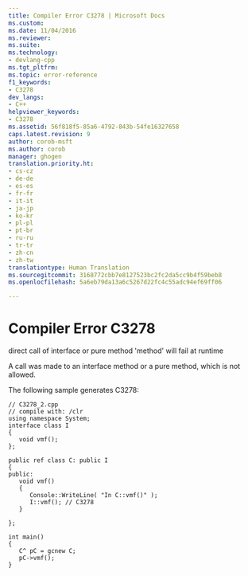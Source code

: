 ```yaml
---
title: Compiler Error C3278 | Microsoft Docs
ms.custom: 
ms.date: 11/04/2016
ms.reviewer: 
ms.suite: 
ms.technology:
- devlang-cpp
ms.tgt_pltfrm: 
ms.topic: error-reference
f1_keywords:
- C3278
dev_langs:
- C++
helpviewer_keywords:
- C3278
ms.assetid: 56f818f5-85a6-4792-843b-54fe16327658
caps.latest.revision: 9
author: corob-msft
ms.author: corob
manager: ghogen
translation.priority.ht:
- cs-cz
- de-de
- es-es
- fr-fr
- it-it
- ja-jp
- ko-kr
- pl-pl
- pt-br
- ru-ru
- tr-tr
- zh-cn
- zh-tw
translationtype: Human Translation
ms.sourcegitcommit: 3168772cbb7e8127523bc2fc2da5cc9b4f59beb8
ms.openlocfilehash: 5a6eb79da13a6c5267d22fc4c55adc94ef69ff06

---
```

# Compiler Error C3278
direct call of interface or pure method 'method' will fail at runtime  
  
 A call was made to an interface method or a pure method, which is not allowed.  
  
 The following sample generates C3278:  
  
```  
// C3278_2.cpp  
// compile with: /clr  
using namespace System;  
interface class I  
{  
   void vmf();  
};  
  
public ref class C: public I  
{  
public:  
   void vmf()  
   {  
      Console::WriteLine( "In C::vmf()" );  
      I::vmf(); // C3278  
   }  
  
};  
  
int main()  
{  
   C^ pC = gcnew C;  
   pC->vmf();  
}  
```


<!--HONumber=Jan17_HO1-->


